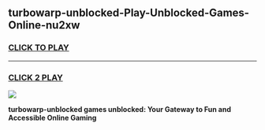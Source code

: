 
## turbowarp-unblocked-Play-Unblocked-Games-Online-nu2xw
<h3>
<a href="https://premium76.site?title=turbowarp-unblocked&ref=25A">CLICK TO PLAY</a></h3>
<hr>

<h3>
<a href="https://premium76.site?title=turbowarp-unblocked&ref=25A">CLICK 2 PLAY</a>
  
</h3>

<a href="https://premium76.site?title=turbowarp-unblocked&ref=25A"><img src="https://clearcache.store/games.png"></a>


**turbowarp-unblocked games unblocked: Your Gateway to Fun and Accessible Online Gaming**
